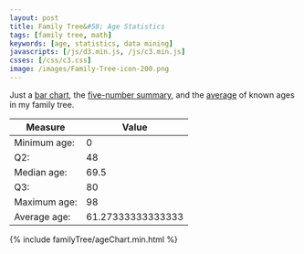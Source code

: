 ```yaml
---
layout: post
title: Family Tree&#58; Age Statistics
tags: [family tree, math]
keywords: [age, statistics, data mining]
javascripts: [/js/d3.min.js, /js/c3.min.js]
csses: [/css/c3.css]
image: /images/Family-Tree-icon-200.png
---
```


Just a [bar chart](https://en.wikipedia.org/wiki/Bar_chart), the [five-number summary](https://en.wikipedia.org/wiki/Five-number_summary), and the [average](https://en.wikipedia.org/wiki/Average) of known ages in my family tree.

Measure | Value
--- | ---
Minimum age: | 0
Q2: | 48
Median age: | 69.5
Q3: | 80
Maximum age: | 98
Average age: | 61.27333333333333

{% include familyTree/ageChart.min.html %}
